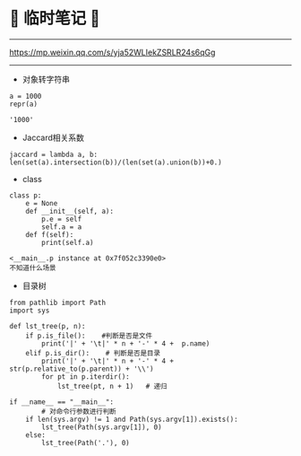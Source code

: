 # :rocket: 临时笔记 :facepunch:
---
https://mp.weixin.qq.com/s/yja52WLIekZSRLR24s6qGg

---

- 对象转字符串
```
a = 1000
repr(a)

'1000'
```
- Jaccard相关系数
```
jaccard = lambda a, b: len(set(a).intersection(b))/(len(set(a).union(b))+0.)
```
- class
```
class p:
    e = None
    def __init__(self, a):
        p.e = self
        self.a = a
    def f(self):
        print(self.a)
        
<__main__.p instance at 0x7f052c3390e0>
不知道什么场景        
```

- 目录树
```
from pathlib import Path
import sys

def lst_tree(p, n):
    if p.is_file():    #判断是否是文件
        print('|' + '\t|' * n + '-' * 4 +  p.name)
    elif p.is_dir():    # 判断是否是目录
        print('|' + '\t|' * n + '-' * 4 +  str(p.relative_to(p.parent)) + '\\')
        for pt in p.iterdir():
            lst_tree(pt, n + 1)   # 递归

if __name__ == "__main__":
        # 对命令行参数进行判断
    if len(sys.argv) != 1 and Path(sys.argv[1]).exists():
        lst_tree(Path(sys.argv[1]), 0)
    else:
        lst_tree(Path('.'), 0)
```
